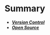 # Summary

- [***Version Control***](Version_Control/Summary.md)
- [***Open Source***](Open_Source/Summary.md)
